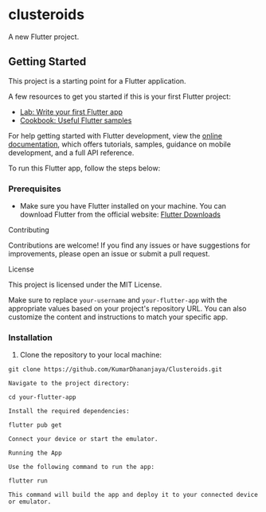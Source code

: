 # clusteroids

A new Flutter project.

## Getting Started

This project is a starting point for a Flutter application.

A few resources to get you started if this is your first Flutter project:

- [Lab: Write your first Flutter app](https://docs.flutter.dev/get-started/codelab)
- [Cookbook: Useful Flutter samples](https://docs.flutter.dev/cookbook)

For help getting started with Flutter development, view the
[online documentation](https://docs.flutter.dev/), which offers tutorials,
samples, guidance on mobile development, and a full API reference.


To run this Flutter app, follow the steps below:

### Prerequisites

- Make sure you have Flutter installed on your machine. You can download Flutter from the official website: [Flutter Downloads](https://flutter.dev/docs/get-started/install)

Contributing

Contributions are welcome! If you find any issues or have suggestions for improvements, please open an issue or submit a pull request.

License

This project is licensed under the MIT License.

Make sure to replace `your-username` and `your-flutter-app` with the appropriate values based on your project's repository URL. You can also customize the content and instructions to match your specific app.
### Installation

1. Clone the repository to your local machine:

```shell
git clone https://github.com/KumarDhananjaya/Clusteroids.git

Navigate to the project directory:

cd your-flutter-app

Install the required dependencies: 

flutter pub get

Connect your device or start the emulator.

Running the App

Use the following command to run the app:

flutter run

This command will build the app and deploy it to your connected device or emulator.



